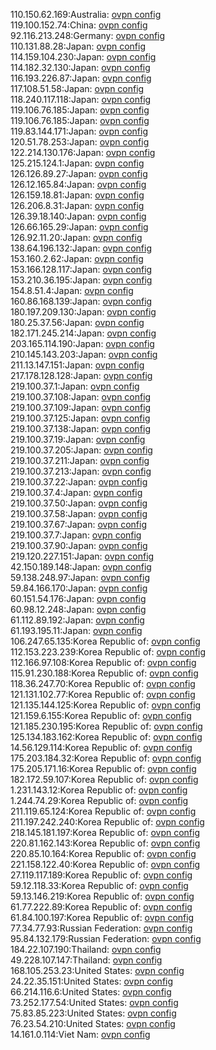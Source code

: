 110.150.62.169:Australia: [ovpn config](vpn/110_150_62_169.ovpn)  
119.100.152.74:China: [ovpn config](vpn/119_100_152_74.ovpn)  
92.116.213.248:Germany: [ovpn config](vpn/92_116_213_248.ovpn)  
110.131.88.28:Japan: [ovpn config](vpn/110_131_88_28.ovpn)  
114.159.104.230:Japan: [ovpn config](vpn/114_159_104_230.ovpn)  
114.182.32.130:Japan: [ovpn config](vpn/114_182_32_130.ovpn)  
116.193.226.87:Japan: [ovpn config](vpn/116_193_226_87.ovpn)  
117.108.51.58:Japan: [ovpn config](vpn/117_108_51_58.ovpn)  
118.240.117.118:Japan: [ovpn config](vpn/118_240_117_118.ovpn)  
119.106.76.185:Japan: [ovpn config](vpn/119_106_76_185.ovpn)  
119.106.76.185:Japan: [ovpn config](vpn/119_106_76_185.ovpn)  
119.83.144.171:Japan: [ovpn config](vpn/119_83_144_171.ovpn)  
120.51.78.253:Japan: [ovpn config](vpn/120_51_78_253.ovpn)  
122.214.130.176:Japan: [ovpn config](vpn/122_214_130_176.ovpn)  
125.215.124.1:Japan: [ovpn config](vpn/125_215_124_1.ovpn)  
126.126.89.27:Japan: [ovpn config](vpn/126_126_89_27.ovpn)  
126.12.165.84:Japan: [ovpn config](vpn/126_12_165_84.ovpn)  
126.159.18.81:Japan: [ovpn config](vpn/126_159_18_81.ovpn)  
126.206.8.31:Japan: [ovpn config](vpn/126_206_8_31.ovpn)  
126.39.18.140:Japan: [ovpn config](vpn/126_39_18_140.ovpn)  
126.66.165.29:Japan: [ovpn config](vpn/126_66_165_29.ovpn)  
126.92.11.20:Japan: [ovpn config](vpn/126_92_11_20.ovpn)  
138.64.196.132:Japan: [ovpn config](vpn/138_64_196_132.ovpn)  
153.160.2.62:Japan: [ovpn config](vpn/153_160_2_62.ovpn)  
153.166.128.117:Japan: [ovpn config](vpn/153_166_128_117.ovpn)  
153.210.36.195:Japan: [ovpn config](vpn/153_210_36_195.ovpn)  
154.8.51.4:Japan: [ovpn config](vpn/154_8_51_4.ovpn)  
160.86.168.139:Japan: [ovpn config](vpn/160_86_168_139.ovpn)  
180.197.209.130:Japan: [ovpn config](vpn/180_197_209_130.ovpn)  
180.25.37.56:Japan: [ovpn config](vpn/180_25_37_56.ovpn)  
182.171.245.214:Japan: [ovpn config](vpn/182_171_245_214.ovpn)  
203.165.114.190:Japan: [ovpn config](vpn/203_165_114_190.ovpn)  
210.145.143.203:Japan: [ovpn config](vpn/210_145_143_203.ovpn)  
211.13.147.151:Japan: [ovpn config](vpn/211_13_147_151.ovpn)  
217.178.128.128:Japan: [ovpn config](vpn/217_178_128_128.ovpn)  
219.100.37.1:Japan: [ovpn config](vpn/219_100_37_1.ovpn)  
219.100.37.108:Japan: [ovpn config](vpn/219_100_37_108.ovpn)  
219.100.37.109:Japan: [ovpn config](vpn/219_100_37_109.ovpn)  
219.100.37.125:Japan: [ovpn config](vpn/219_100_37_125.ovpn)  
219.100.37.138:Japan: [ovpn config](vpn/219_100_37_138.ovpn)  
219.100.37.19:Japan: [ovpn config](vpn/219_100_37_19.ovpn)  
219.100.37.205:Japan: [ovpn config](vpn/219_100_37_205.ovpn)  
219.100.37.211:Japan: [ovpn config](vpn/219_100_37_211.ovpn)  
219.100.37.213:Japan: [ovpn config](vpn/219_100_37_213.ovpn)  
219.100.37.22:Japan: [ovpn config](vpn/219_100_37_22.ovpn)  
219.100.37.4:Japan: [ovpn config](vpn/219_100_37_4.ovpn)  
219.100.37.50:Japan: [ovpn config](vpn/219_100_37_50.ovpn)  
219.100.37.58:Japan: [ovpn config](vpn/219_100_37_58.ovpn)  
219.100.37.67:Japan: [ovpn config](vpn/219_100_37_67.ovpn)  
219.100.37.7:Japan: [ovpn config](vpn/219_100_37_7.ovpn)  
219.100.37.90:Japan: [ovpn config](vpn/219_100_37_90.ovpn)  
219.120.227.151:Japan: [ovpn config](vpn/219_120_227_151.ovpn)  
42.150.189.148:Japan: [ovpn config](vpn/42_150_189_148.ovpn)  
59.138.248.97:Japan: [ovpn config](vpn/59_138_248_97.ovpn)  
59.84.166.170:Japan: [ovpn config](vpn/59_84_166_170.ovpn)  
60.151.54.176:Japan: [ovpn config](vpn/60_151_54_176.ovpn)  
60.98.12.248:Japan: [ovpn config](vpn/60_98_12_248.ovpn)  
61.112.89.192:Japan: [ovpn config](vpn/61_112_89_192.ovpn)  
61.193.195.11:Japan: [ovpn config](vpn/61_193_195_11.ovpn)  
106.247.65.135:Korea Republic of: [ovpn config](vpn/106_247_65_135.ovpn)  
112.153.223.239:Korea Republic of: [ovpn config](vpn/112_153_223_239.ovpn)  
112.166.97.108:Korea Republic of: [ovpn config](vpn/112_166_97_108.ovpn)  
115.91.230.188:Korea Republic of: [ovpn config](vpn/115_91_230_188.ovpn)  
118.36.247.70:Korea Republic of: [ovpn config](vpn/118_36_247_70.ovpn)  
121.131.102.77:Korea Republic of: [ovpn config](vpn/121_131_102_77.ovpn)  
121.135.144.125:Korea Republic of: [ovpn config](vpn/121_135_144_125.ovpn)  
121.159.6.155:Korea Republic of: [ovpn config](vpn/121_159_6_155.ovpn)  
121.185.230.195:Korea Republic of: [ovpn config](vpn/121_185_230_195.ovpn)  
125.134.183.162:Korea Republic of: [ovpn config](vpn/125_134_183_162.ovpn)  
14.56.129.114:Korea Republic of: [ovpn config](vpn/14_56_129_114.ovpn)  
175.203.184.32:Korea Republic of: [ovpn config](vpn/175_203_184_32.ovpn)  
175.205.171.16:Korea Republic of: [ovpn config](vpn/175_205_171_16.ovpn)  
182.172.59.107:Korea Republic of: [ovpn config](vpn/182_172_59_107.ovpn)  
1.231.143.12:Korea Republic of: [ovpn config](vpn/1_231_143_12.ovpn)  
1.244.74.29:Korea Republic of: [ovpn config](vpn/1_244_74_29.ovpn)  
211.119.65.124:Korea Republic of: [ovpn config](vpn/211_119_65_124.ovpn)  
211.197.242.240:Korea Republic of: [ovpn config](vpn/211_197_242_240.ovpn)  
218.145.181.197:Korea Republic of: [ovpn config](vpn/218_145_181_197.ovpn)  
220.81.162.143:Korea Republic of: [ovpn config](vpn/220_81_162_143.ovpn)  
220.85.10.164:Korea Republic of: [ovpn config](vpn/220_85_10_164.ovpn)  
221.158.122.40:Korea Republic of: [ovpn config](vpn/221_158_122_40.ovpn)  
27.119.117.189:Korea Republic of: [ovpn config](vpn/27_119_117_189.ovpn)  
59.12.118.33:Korea Republic of: [ovpn config](vpn/59_12_118_33.ovpn)  
59.13.146.219:Korea Republic of: [ovpn config](vpn/59_13_146_219.ovpn)  
61.77.222.89:Korea Republic of: [ovpn config](vpn/61_77_222_89.ovpn)  
61.84.100.197:Korea Republic of: [ovpn config](vpn/61_84_100_197.ovpn)  
77.34.77.93:Russian Federation: [ovpn config](vpn/77_34_77_93.ovpn)  
95.84.132.179:Russian Federation: [ovpn config](vpn/95_84_132_179.ovpn)  
184.22.107.190:Thailand: [ovpn config](vpn/184_22_107_190.ovpn)  
49.228.107.147:Thailand: [ovpn config](vpn/49_228_107_147.ovpn)  
168.105.253.23:United States: [ovpn config](vpn/168_105_253_23.ovpn)  
24.22.35.151:United States: [ovpn config](vpn/24_22_35_151.ovpn)  
66.214.116.6:United States: [ovpn config](vpn/66_214_116_6.ovpn)  
73.252.177.54:United States: [ovpn config](vpn/73_252_177_54.ovpn)  
75.83.85.223:United States: [ovpn config](vpn/75_83_85_223.ovpn)  
76.23.54.210:United States: [ovpn config](vpn/76_23_54_210.ovpn)  
14.161.0.114:Viet Nam: [ovpn config](vpn/14_161_0_114.ovpn)  

